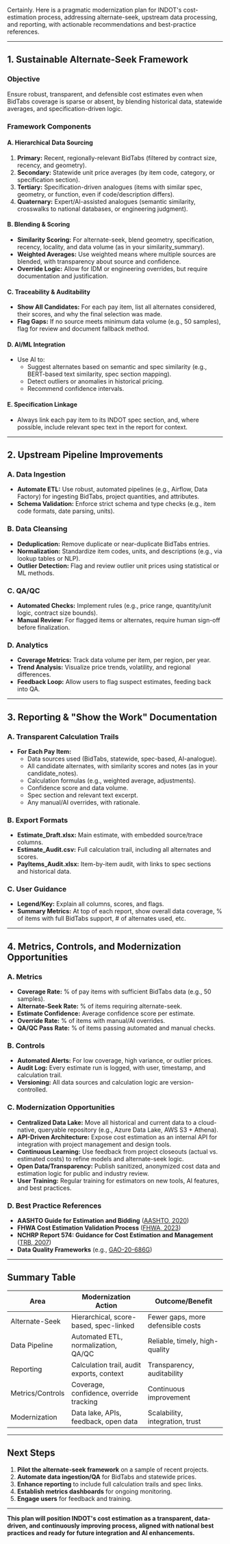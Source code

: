 Certainly. Here is a pragmatic modernization plan for INDOT's cost-estimation process, addressing alternate-seek, upstream data processing, and reporting, with actionable recommendations and best-practice references.

---

## 1. Sustainable Alternate-Seek Framework

### **Objective**
Ensure robust, transparent, and defensible cost estimates even when BidTabs coverage is sparse or absent, by blending historical data, statewide averages, and specification-driven logic.

### **Framework Components**

#### **A. Hierarchical Data Sourcing**
1. **Primary:** Recent, regionally-relevant BidTabs (filtered by contract size, recency, and geometry).
2. **Secondary:** Statewide unit price averages (by item code, category, or specification section).
3. **Tertiary:** Specification-driven analogues (items with similar spec, geometry, or function, even if code/description differs).
4. **Quaternary:** Expert/AI-assisted analogues (semantic similarity, crosswalks to national databases, or engineering judgment).

#### **B. Blending & Scoring**
- **Similarity Scoring:** For alternate-seek, blend geometry, specification, recency, locality, and data volume (as in your similarity_summary).
- **Weighted Averages:** Use weighted means where multiple sources are blended, with transparency about source and confidence.
- **Override Logic:** Allow for IDM or engineering overrides, but require documentation and justification.

#### **C. Traceability & Auditability**
- **Show All Candidates:** For each pay item, list all alternates considered, their scores, and why the final selection was made.
- **Flag Gaps:** If no source meets minimum data volume (e.g., 50 samples), flag for review and document fallback method.

#### **D. AI/ML Integration**
- Use AI to:
  - Suggest alternates based on semantic and spec similarity (e.g., BERT-based text similarity, spec section mapping).
  - Detect outliers or anomalies in historical pricing.
  - Recommend confidence intervals.

#### **E. Specification Linkage**
- Always link each pay item to its INDOT spec section, and, where possible, include relevant spec text in the report for context.

---

## 2. Upstream Pipeline Improvements

### **A. Data Ingestion**
- **Automate ETL:** Use robust, automated pipelines (e.g., Airflow, Data Factory) for ingesting BidTabs, project quantities, and attributes.
- **Schema Validation:** Enforce strict schema and type checks (e.g., item code formats, date parsing, units).

### **B. Data Cleansing**
- **Deduplication:** Remove duplicate or near-duplicate BidTabs entries.
- **Normalization:** Standardize item codes, units, and descriptions (e.g., via lookup tables or NLP).
- **Outlier Detection:** Flag and review outlier unit prices using statistical or ML methods.

### **C. QA/QC**
- **Automated Checks:** Implement rules (e.g., price range, quantity/unit logic, contract size bounds).
- **Manual Review:** For flagged items or alternates, require human sign-off before finalization.

### **D. Analytics**
- **Coverage Metrics:** Track data volume per item, per region, per year.
- **Trend Analysis:** Visualize price trends, volatility, and regional differences.
- **Feedback Loop:** Allow users to flag suspect estimates, feeding back into QA.

---

## 3. Reporting & "Show the Work" Documentation

### **A. Transparent Calculation Trails**
- **For Each Pay Item:**
  - Data sources used (BidTabs, statewide, spec-based, AI-analogue).
  - All candidate alternates, with similarity scores and notes (as in your candidate_notes).
  - Calculation formulas (e.g., weighted average, adjustments).
  - Confidence score and data volume.
  - Spec section and relevant text excerpt.
  - Any manual/AI overrides, with rationale.

### **B. Export Formats**
- **Estimate_Draft.xlsx:** Main estimate, with embedded source/trace columns.
- **Estimate_Audit.csv:** Full calculation trail, including all alternates and scores.
- **PayItems_Audit.xlsx:** Item-by-item audit, with links to spec sections and historical data.

### **C. User Guidance**
- **Legend/Key:** Explain all columns, scores, and flags.
- **Summary Metrics:** At top of each report, show overall data coverage, % of items with full BidTabs support, # of alternates used, etc.

---

## 4. Metrics, Controls, and Modernization Opportunities

### **A. Metrics**
- **Coverage Rate:** % of pay items with sufficient BidTabs data (e.g., 50 samples).
- **Alternate-Seek Rate:** % of items requiring alternate-seek.
- **Estimate Confidence:** Average confidence score per estimate.
- **Override Rate:** % of items with manual/AI overrides.
- **QA/QC Pass Rate:** % of items passing automated and manual checks.

### **B. Controls**
- **Automated Alerts:** For low coverage, high variance, or outlier prices.
- **Audit Log:** Every estimate run is logged, with user, timestamp, and calculation trail.
- **Versioning:** All data sources and calculation logic are version-controlled.

### **C. Modernization Opportunities**
- **Centralized Data Lake:** Move all historical and current data to a cloud-native, queryable repository (e.g., Azure Data Lake, AWS S3 + Athena).
- **API-Driven Architecture:** Expose cost estimation as an internal API for integration with project management and design tools.
- **Continuous Learning:** Use feedback from project closeouts (actual vs. estimated costs) to refine models and alternate-seek logic.
- **Open Data/Transparency:** Publish sanitized, anonymized cost data and estimation logic for public and industry review.
- **User Training:** Regular training for estimators on new tools, AI features, and best practices.

### **D. Best Practice References**
- **AASHTO Guide for Estimation and Bidding** ([AASHTO, 2020](https://www.transportation.org/))
- **FHWA Cost Estimation Validation Process** ([FHWA, 2023](https://www.fhwa.dot.gov/asset/if08012/))
- **NCHRP Report 574: Guidance for Cost Estimation and Management** ([TRB, 2007](https://www.trb.org/Publications/Blurbs/157437.aspx))
- **Data Quality Frameworks** (e.g., [GAO-20-686G](https://www.gao.gov/products/gao-20-686g))

---

## **Summary Table**

| Area                | Modernization Action                      | Outcome/Benefit                   |
|---------------------|-------------------------------------------|-----------------------------------|
| Alternate-Seek      | Hierarchical, score-based, spec-linked    | Fewer gaps, more defensible costs |
| Data Pipeline       | Automated ETL, normalization, QA/QC       | Reliable, timely, high-quality    |
| Reporting           | Calculation trail, audit exports, context | Transparency, auditability        |
| Metrics/Controls    | Coverage, confidence, override tracking   | Continuous improvement            |
| Modernization       | Data lake, APIs, feedback, open data      | Scalability, integration, trust   |

---

## **Next Steps**

1. **Pilot the alternate-seek framework** on a sample of recent projects.
2. **Automate data ingestion/QA** for BidTabs and statewide prices.
3. **Enhance reporting** to include full calculation trails and spec links.
4. **Establish metrics dashboards** for ongoing monitoring.
5. **Engage users** for feedback and training.

---

**This plan will position INDOT's cost estimation as a transparent, data-driven, and continuously improving process, aligned with national best practices and ready for future integration and AI enhancements.**